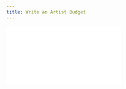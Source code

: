 ```yaml
---
title: Write an Artist Budget
---
```


![Link to included file content](../../../../art-faq/how-to-create-an-artist-budget.md)
